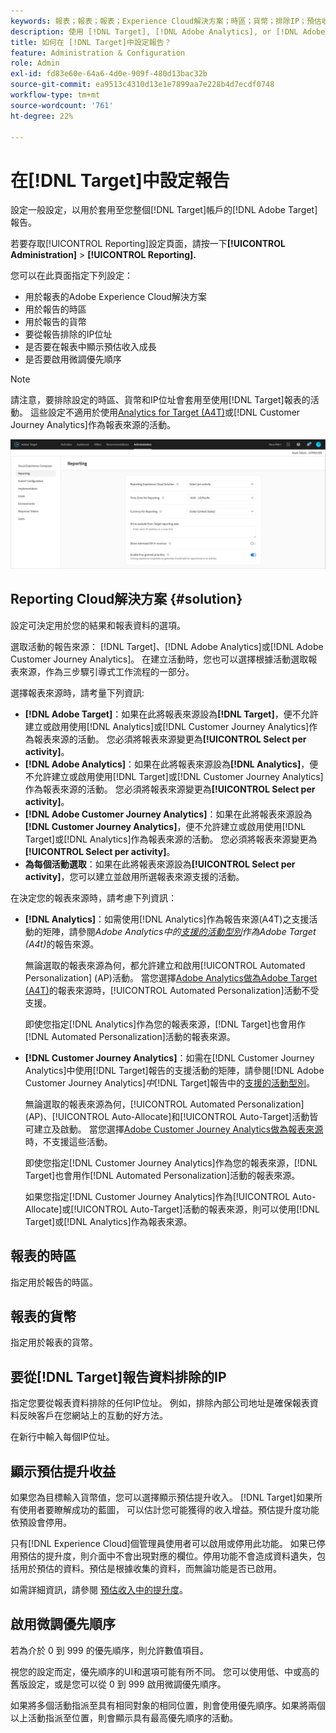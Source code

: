 ```yaml
---
keywords: 報表；報表；報表；Experience Cloud解決方案；時區；貨幣；排除IP；預估收入成長；收入；收入成長；微調優先順序；微調
description: 使用 [!DNL Target], [!DNL Adobe Analytics], or [!DNL Adobe Customer Journey Analytics] 作為報表來源、指定預設時區和貨幣格式、新增要從報表中排除的IP位址等等。
title: 如何在 [!DNL Target]中設定報告？
feature: Administration & Configuration
role: Admin
exl-id: fd83e60e-64a6-4d0e-909f-480d13bac32b
source-git-commit: ea9513c4310d13e1e7899aa7e228b4d7ecdf0748
workflow-type: tm+mt
source-wordcount: '761'
ht-degree: 22%

---
```


# 在[!DNL Target]中設定報告

設定一般設定，以用於套用至您整個[!DNL Target]帳戶的[!DNL Adobe Target]報告。

若要存取[!UICONTROL Reporting]設定頁面，請按一下&#x200B;**[!UICONTROL Administration]** > **[!UICONTROL Reporting].**

您可以在此頁面指定下列設定：

* 用於報表的Adobe Experience Cloud解決方案
* 用於報告的時區
* 用於報告的貨幣
* 要從報告排除的IP位址
* 是否要在報表中顯示預估收入成長
* 是否要啟用微調優先順序

>[!NOTE]
>
>請注意，要排除設定的時區、貨幣和IP位址會套用至使用[!DNL Target]報表的活動。 這些設定不適用於使用[Analytics for Target (A4T)](/help/main/c-integrating-target-with-mac/a4t/a4t.md)或[!DNL Customer Journey Analytics]作為報表來源的活動。

![報告頁面](/help/main/administrating-target/assets/reporting.png)

## Reporting Cloud解決方案 {#solution}

設定可決定用於您的結果和報表資料的選項。

選取活動的報告來源： [!DNL Target]、[!DNL Adobe Analytics]或[!DNL Adobe Customer Journey Analytics]。 在建立活動時，您也可以選擇根據活動選取報表來源，作為三步驟引導式工作流程的一部分。

選擇報表來源時，請考量下列資訊:

* **[!DNL Adobe Target]**：如果在此將報表來源設為&#x200B;**[!DNL Target]**，便不允許建立或啟用使用[!DNL Analytics]或[!DNL Customer Journey Analytics]作為報表來源的活動。 您必須將報表來源變更為&#x200B;**[!UICONTROL Select per activity]**。
* **[!DNL Adobe Analytics]**：如果在此將報表來源設為&#x200B;**[!DNL Analytics]**，便不允許建立或啟用使用[!DNL Target]或[!DNL Customer Journey Analytics]作為報表來源的活動。 您必須將報表來源變更為&#x200B;**[!UICONTROL Select per activity]**。
* **[!DNL Adobe Customer Journey Analytics]**：如果在此將報表來源設為&#x200B;**[!DNL Customer Journey Analytics]**，便不允許建立或啟用使用[!DNL Target]或[!DNL Analytics]作為報表來源的活動。 您必須將報表來源變更為&#x200B;**[!UICONTROL Select per activity]**。
* **為每個活動選取**：如果在此將報表來源設為&#x200B;**[!UICONTROL Select per activity]**，您可以建立並啟用所選報表來源支援的活動。

在決定您的報表來源時，請考慮下列資訊：

* **[!DNL Analytics]**：如需使用[!DNL Analytics]作為報告來源(A4T)之支援活動的矩陣，請參閱&#x200B;*Adobe Analytics中的[支援的活動型別](/help/main/c-integrating-target-with-mac/a4t/a4t.md#section_F487896214BF4803AF78C552EF1669AA)作為Adobe Target (A4t)*&#x200B;的報告來源。

  無論選取的報表來源為何，都允許建立和啟用[!UICONTROL Automated Personalization] (AP)活動。 當您選擇[Adobe Analytics做為Adobe Target (A4T)](/help/main/c-integrating-target-with-mac/a4t/a4t.md)的報表來源時，[!UICONTROL Automated Personalization]活動不受支援。

  即使您指定[!DNL Analytics]作為您的報表來源，[!DNL Target]也會用作[!DNL Automated Personalization]活動的報表來源。

* **[!DNL Customer Journey Analytics]**：如需在[!DNL Customer Journey Analytics]中使用[!DNL Target]報告的支援活動的矩陣，請參閱&#x200B;[!DNL Adobe Customer Journey Analytics]*中*[!DNL Target]&#x200B;報告中的[支援的活動型別](/help/main/c-integrating-target-with-mac/cja/target-reporting-in-cja.md#supported-activities)。

  無論選取的報表來源為何，[!UICONTROL Automated Personalization] (AP)、[!UICONTROL Auto-Allocate]和[!UICONTROL Auto-Target]活動皆可建立及啟動。 當您選擇[Adobe Customer Journey Analytics做為報表來源](/help/main/c-integrating-target-with-mac/cja/target-reporting-in-cja.md)時，不支援這些活動。

  即使您指定[!DNL Customer Journey Analytics]作為您的報表來源，[!DNL Target]也會用作[!DNL Automated Personalization]活動的報表來源。

  如果您指定[!DNL Customer Journey Analytics]作為[!UICONTROL Auto-Allocate]或[!UICONTROL Auto-Target]活動的報表來源，則可以使用[!DNL Target]或[!DNL Analytics]作為報表來源。

## 報表的時區

指定用於報告的時區。

## 報表的貨幣

指定用於報表的貨幣。

## 要從[!DNL Target]報告資料排除的IP

指定您要從報表資料排除的任何IP位址。 例如，排除內部公司地址是確保報表資料反映客戶在您網站上的互動的好方法。

在新行中輸入每個IP位址。

## 顯示預估提升收益

如果您為目標輸入貨幣值，您可以選擇顯示預估提升收入。 [!DNL Target]如果所有使用者要瞭解成功的藍圖， 可以估計您可能獲得的收入增益。預估提升度功能依預設會停用。

只有[!DNL Experience Cloud]個管理員使用者可以啟用或停用此功能。 如果已停用預估的提升度，則介面中不會出現對應的欄位。停用功能不會造成資料遺失，包括用於預估的資料。預估是根據收集的資料，而無論功能是否已啟用。

如需詳細資訊，請參閱 [預估收入中的提升度](/help/main/administrating-target/r-target-account-preferences/estimating-lift-in-revenue.md)。

## 啟用微調優先順序

若為介於 0 到 999 的優先順序，則允許數值項目。

視您的設定而定，優先順序的UI和選項可能有所不同。 您可以使用低、中或高的舊版設定，或是您可以從 0 到 999 啟用微調優先順序。

如果將多個活動指派至具有相同對象的相同位置，則會使用優先順序。如果將兩個以上活動指派至位置，則會顯示具有最高優先順序的活動。
